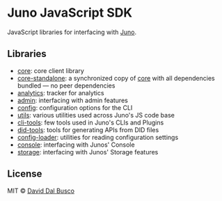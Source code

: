 # Juno JavaScript SDK

JavaScript libraries for interfacing with [Juno].

## Libraries

- [core](/packages/core): core client library
- [core-standalone](/packages/core-standalone): a synchronized copy of [core](/packages/core) with all dependencies bundled — no peer dependencies
- [analytics](/packages/analytics): tracker for analytics
- [admin](/packages/admin): interfacing with admin features
- [config](/packages/config): configuration options for the CLI
- [utils](/packages/utils): various utilities used across Juno's JS code base
- [cli-tools](/packages/cli-tools): few tools used in Juno's CLIs and Plugins
- [did-tools](/packages/cli-tools): tools for generating APIs from DID files
- [config-loader](/packages/config-loader): utilities for reading configuration settings
- [console](/packages/console): interfacing with Junos' Console
- [storage](/packages/storage): interfacing with Junos' Storage features

## License

MIT © [David Dal Busco](mailto:david.dalbusco@outlook.com)

[juno]: https://juno.build
